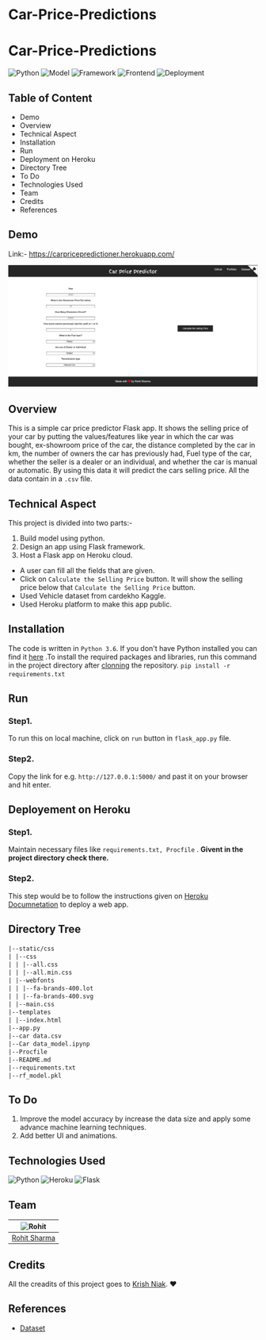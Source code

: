 # Car-Price-Predictions
# Car-Price-Predictions

![Python](https://img.shields.io/badge/Python-3.6-%20%23ffcc00)
![Model](https://img.shields.io/badge/Model-Jupyter%20Notebook-%2300e64d)
![Framework](https://img.shields.io/badge/Framework-Flask-red)
![Frontend](https://img.shields.io/badge/Frontend-HTML%2FCSS-%23000)
![Deployment](https://img.shields.io/badge/Deployment-Heroku-%20%236600ff)

## Table of Content
* Demo
* Overview
* Technical Aspect
* Installation
* Run
* Deployment on Heroku
* Directory Tree
* To Do
* Technologies Used
* Team
* Credits
* References

## Demo
Link:- https://carpricepredictioner.herokuapp.com/

![index_page](/car_price.png) 

## Overview
This is a simple car price predictor Flask app. It shows the selling price of your car by putting the values/features like year in which the car was bought, ex-showroom price of the car, the distance completed by the car in km, the number of owners the car has previously had, Fuel type of the car, whether the seller is a dealer or an individual, and whether the car is manual or automatic. By using this data it will predict the cars selling price. All the data contain in a `.csv` file.
## Technical Aspect
This project is divided into two parts:-
1. Build model using python.
2. Design an app using Flask framework.
2. Host a Flask app on Heroku cloud.

  * A user can fill all the fields that are given.
  * Click on `Calculate the Selling Price` button. It will show the selling price below that `Calculate the Selling Price` button.
  * Used Vehicle  dataset from cardekho Kaggle.
  * Used Heroku platform to make this app public.
## Installation
The code is written in `Python 3.6`. If you don't have Python installed you can find it [here](https://www.python.org/downloads/ "install python") .To install the required packages and libraries, run this command in the project directory after [clonning](https://www.howtogeek.com/451360/how-to-clone-a-github-repository/ "cloning") the repository.
`pip install -r requirements.txt`
## Run
### Step1.
To run this on local machine, click on `run` button in `flask_app.py` file.
### Step2.
Copy the link for e.g. `http://127.0.0.1:5000/` and past it on your browser and hit enter.
## Deployement on Heroku
### Step1.
Maintain necessary files like `requirements.txt, Procfile` . **Givent in the project directory check there.**
### Step2. 
This step would be to follow the instructions given on [Heroku Documnetation](https://devcenter.heroku.com/categories/deployment "Heroku Documnetation") to deploy a web app.
## Directory Tree
```
|--static/css
| |--css
| | |--all.css
| | |--all.min.css
| |--webfonts
| | |--fa-brands-400.lot
| | |--fa-brands-400.svg
| |--main.css
|--templates
| |--index.html
|--app.py
|--car data.csv
|--Car data_model.ipynp
|--Procfile
|--README.md
|--requirements.txt
|--rf_model.pkl
```
## To Do
1. Improve the model accuracy by increase the data size and apply some advance machine learning techniques.
2. Add better UI and animations.
## Technologies Used
![Python](https://www.python.org/static/community_logos/python-logo-master-v3-TM.png)  ![Heroku](https://cdn.technologyadvice.com/wp-content/uploads/2019/09/Heroku-Logo-01-300x300.png)  ![Flask](https://miro.medium.com/max/438/1*0G5zu7CnXdMT9pGbYUTQLQ.png)  
## Team
| ![Rohit](https://avatars1.githubusercontent.com/u/35064155?s=60&v=4) |
| -------------------------------------------------------------------- |
| [Rohit Sharma](https://github.com/rs301378/)
## Credits
All the creadits of this project goes to [Krish Niak](https://github.com/krishnaik06 "Krish Niak"). :heart:
## References
 * [Dataset](https://www.kaggle.com/nehalbirla/vehicle-dataset-from-cardekho "Dataset")
